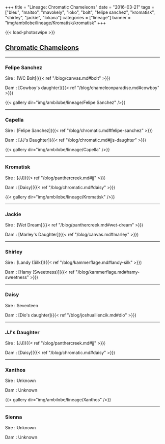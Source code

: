 +++
title = "Lineage: Chromatic Chameleons"
date = "2016-03-21"
tags = ["bleu", "maitso", "mavokely", "loko", "bolt", "felipe sanchez", "kromatisk", "shirley", "jackie", "lokana"]
categories = ["lineage"]
banner = "img/ambilobe/lineage/Kromatisk/kromatisk"
+++

{{< load-photoswipe >}}

## [Chromatic Chameleons](https://www.chromaticchameleons.com/)

---

### Felipe Sanchez

Sire
: [WC Bolt]({{< ref "/blog/canvas.md#bolt" >}})

Dam
: [Cowboy's daughter]({{< ref "/blog/chameleonparadise.md#cowboy" >}})

{{< gallery dir="img/ambilobe/lineage/Felipe Sanchez" />}}

---

### Capella

Sire
: [Felipe Sanchez]({{< ref "/blog/chromatic.md#felipe-sanchez" >}})

Dam
: [JJ's Daughter]({{< ref "/blog/chromatic.md#jjs-daughter" >}})

{{< gallery dir="img/ambilobe/lineage/Capella" />}}

---

### Kromatisk

Sire
: [JJ]({{< ref "/blog/panthercreek.md#jj" >}})

Dam
: [Daisy]({{< ref "/blog/chromatic.md#daisy" >}})

{{< gallery dir="img/ambilobe/lineage/Kromatisk" />}}

---

### Jackie

Sire
: [Wet Dream]({{< ref "/blog/panthercreek.md#wet-dream" >}})

Dam
: [Marley's Daughter]({{< ref "/blog/canvas.md#marley" >}})

---

### Shirley

Sire
: [Landy (Silk)]({{< ref "/blog/kammerflage.md#landy-silk" >}})

Dam
: [Hamy (Sweetness)]({{< ref "/blog/kammerflage.md#hamy-sweetness" >}})

---

### Daisy

Sire
: Seventeen

Dam
: [Dio's daughter]({{< ref "/blog/joshuaillencik.md#dio" >}})

---

### JJ's Daughter

Sire
: [JJ]({{< ref "/blog/panthercreek.md#jj" >}})

Dam
: [Daisy]({{< ref "/blog/chromatic.md#daisy" >}})

---

### Xanthos

Sire
: Unknown

Dam
: Unknown

{{< gallery dir="img/ambilobe/lineage/Xanthos" />}}

---

### Sienna

Sire
: Unknown

Dam
: Unknown